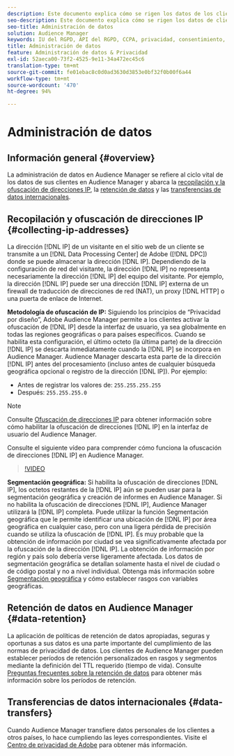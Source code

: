 ```yaml
---
description: Este documento explica cómo se rigen los datos de los clientes en Audience Manager.
seo-description: Este documento explica cómo se rigen los datos de clientes en Audience Manager.
seo-title: Administración de datos
solution: Audience Manager
keywords: IU del RGPD, API del RGPD, CCPA, privacidad, consentimiento, ofuscación, control
title: Administración de datos
feature: Administración de datos & Privacidad
exl-id: 52aeca00-73f2-4525-9e11-34a472ec45c6
translation-type: tm+mt
source-git-commit: fe01ebac8c0d0ad3630d3853e0bf32f0b00f6a44
workflow-type: tm+mt
source-wordcount: '470'
ht-degree: 94%

---
```


# Administración de datos

## Información general {#overview}

La administración de datos en Audience Manager se refiere al ciclo vital de los datos de sus clientes en Audience Manager y abarca la [recopilación y la ofuscación de direcciones IP](data-governance.md#collecting-ip-addresses), la [retención de datos](data-governance.md#data-retention) y las [transferencias de datos internacionales](data-governance.md#data-transfers).

## Recopilación y ofuscación de direcciones IP {#collecting-ip-addresses}

La dirección [!DNL IP] de un visitante en el sitio web de un cliente se transmite a un [!DNL Data Processing Center] de Adobe ([!DNL DPC]) donde se puede almacenar la dirección [!DNL IP]. Dependiendo de la configuración de red del visitante, la dirección [!DNL IP] no representa necesariamente la dirección [!DNL IP] del equipo del visitante. Por ejemplo, la dirección [!DNL IP] puede ser una dirección [!DNL IP] externa de un firewall de traducción de direcciones de red (NAT), un proxy [!DNL HTTP] o una puerta de enlace de Internet.

**Metodología de ofuscación de IP:** Siguiendo los principios de “Privacidad por diseño”, Adobe Audience Manager permite a los clientes activar la ofuscación de [!DNL IP] desde la interfaz de usuario, ya sea globalmente en todas las regiones geográficas o para países específicos. Cuando se habilita esta configuración, el último octeto (la última parte) de la dirección [!DNL IP] se descarta inmediatamente cuando la [!DNL IP] se incorpora en Audience Manager. Audience Manager descarta esta parte de la dirección [!DNL IP] antes del procesamiento (incluso antes de cualquier búsqueda geográfica opcional o registro de la dirección [!DNL IP]). Por ejemplo:

* Antes de registrar los valores de: `255.255.255.255`
* Después: `255.255.255.0`

>[!NOTE]
>
>Consulte [Ofuscación de direcciones IP](../../features/administration/ip-obfuscation.md) para obtener información sobre cómo habilitar la ofuscación de direcciones [!DNL IP] en la interfaz de usuario del Audience Manager.

Consulte el siguiente vídeo para comprender cómo funciona la ofuscación de direcciones [!DNL IP] en Audience Manager.

>[!VIDEO](https://video.tv.adobe.com/v/27218/)

**Segmentación geográfica:** Si habilita la ofuscación de direcciones [!DNL IP], los octetos restantes de la [!DNL IP] aún se pueden usar para la segmentación geográfica y creación de informes en Audience Manager. Si no habilita la ofuscación de direcciones [!DNL IP], Audience Manager utilizará la [!DNL IP] completa. Puede utilizar la función Segmentación geográfica que le permite identificar una ubicación de [!DNL IP] por área geográfica en cualquier caso, pero con una ligera pérdida de precisión cuando se utiliza la ofuscación de [!DNL IP]. Es muy probable que la obtención de información por ciudad se vea significativamente afectada por la ofuscación de la dirección [!DNL IP]. La obtención de información por región y país solo debería verse ligeramente afectada. Los datos de segmentación geográfica se detallan solamente hasta el nivel de ciudad o de código postal y no a nivel individual. Obtenga más información sobre [Segmentación geográfica](../../features/traits/trait-geotarget-keys.md) y cómo establecer rasgos con variables geográficas.

## Retención de datos en Audience Manager {#data-retention}

La aplicación de políticas de retención de datos apropiadas, seguras y oportunas a sus datos es una parte importante del cumplimiento de las normas de privacidad de datos. Los clientes de Audience Manager pueden establecer períodos de retención personalizados en rasgos y segmentos mediante la definición del TTL requerido (tiempo de vida). Consulte [Preguntas frecuentes sobre la retención de datos](../../faq/faq-privacy.md) para obtener más información sobre los períodos de retención.

## Transferencias de datos internacionales {#data-transfers}

Cuando Audience Manager transfiere datos personales de los clientes a otros países, lo hace cumpliendo las leyes correspondientes. Visite el [Centro de privacidad de Adobe](https://www.adobe.com/es/privacy/eudatatransfers.html) para obtener más información.
